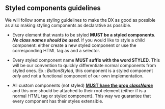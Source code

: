 ## Styled components guidelines

We will follow some styling guidelines to make the DX as good as possible as also making
styling components as declarative as possible.

- Every element that wants to be styled **MUST be a styled components**. **_No class names should be used_**.
  If you would like to style a child component: either create a new styled component or use the corresponding
  HTML tag as and a selector.

- Every styled component name **MUST suffix with the word STYLED**. This will be our convention to quickly
  differentiate normal components from styled ones. Ex.: _ButtonStyled_, this component is a styled component _only_
  and not a functional component of our own implementation.

- All custom components (not styled) [**MUST have the prop _className_**](https://styled-components.com/docs/basics#styling-any-component)
  and this one should be attached to their root element (either if is a normal HTML tag or styled component).
  This way we guarantee that every component has their styles extensible.

